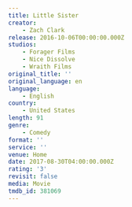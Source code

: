 ```yaml
---
title: Little Sister
creator:
    - Zach Clark
release: 2016-10-06T00:00:00.000Z
studios:
    - Forager Films
    - Nice Dissolve
    - Wraith Films
original_title: ''
original_language: en
language:
    - English
country:
    - United States
length: 91
genre:
    - Comedy
format: ''
service: ''
venue: Home
date: 2017-08-30T04:00:00.000Z
rating: '3'
revisit: false
media: Movie
tmdb_id: 381069
---
```

